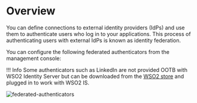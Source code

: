 # Overview

You can define connections to external identity providers (IdPs) and use them to authenticate users who log in to your applications. This process of authenticating users with external IdPs is known as identity federation.

You can configure the following federated authenticators from the management console:

!!! Info
    Some authenticators such as LinkedIn are not provided OOTB with WSO2 Identity Server but can be downloaded from the [WSO2 store](https://store.wso2.com/store/pages/top-assets) and plugged in to work with WSO2 IS.

![federated-authenticators]({{base_path}}/assets/img/guides/federated-authenticators.png)